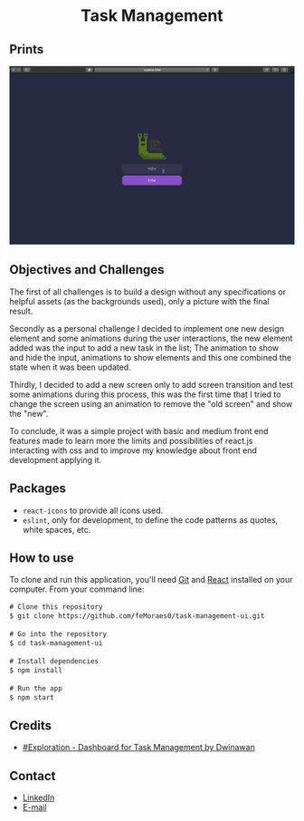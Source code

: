 <h1 align="center">Task Management</h1>

## Prints
<p align="center">
  <img width="800" src="prints/task-manager.gif"/>
</p>

## Objectives and Challenges
The first of all challenges is to build a design without any specifications or helpful assets (as the backgrounds used), only a picture with the final result.

Secondly as a personal challenge I decided to implement one new design element and some animations during the user interactions, the new element added was the input to add a new task in the list; The animation to show and hide the input, animations to show elements and this one combined the state when it was been updated.

Thirdly, I decided to add a new screen only to add screen transition and test some animations during this process, this was the first time that I tried to change the screen using an animation to remove the "old screen" and show the "new".

To conclude, it was a simple project with basic and medium front end features made to learn more the limits and possibilities of react.js interacting with css and to improve my knowledge about front end development applying it.

## Packages
 - `react-icons` to provide all icons used.
 - `eslint`, only for development, to define the code patterns as quotes, white spaces, etc.


## How to use

To clone and run this application, you'll need [Git](https://git-scm.com/downloads) and [React](https://reactjs.org/) installed on your computer. From your command line:

```
# Clone this repository
$ git clone https://github.com/feMoraes0/task-management-ui.git

# Go into the repository
$ cd task-management-ui

# Install dependencies
$ npm install

# Run the app
$ npm start
```

## Credits
 - [#Exploration - Dashboard for Task Management by Dwinawan](https://dribbble.com/shots/6816310--Exploration-Dashboard-for-Task-Management/attachments)

## Contact
  - <a target="_blank" href="https://www.linkedin.com/in/fernando-moraes-48a26916a/">LinkedIn</a>
  - <a target="_blank" href="mailto:fernandomoraes.lopes@gmail.com">E-mail</a>